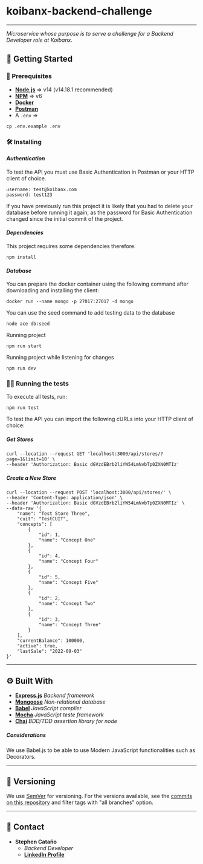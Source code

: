 # **koibanx-backend-challenge**

---

_Microservice whose purpose is to serve a challenge for a Backend Developer role at Koibanx._

## 🏁 Getting Started

### **🧾 Prerequisites**

- **[Node.js](https://nodejs.org/en/download/)** => v14 (v14.18.1 recommended)
- **[NPM](https://www.npmjs.com/get-npm)** => v6
- **[Docker](https://docs.docker.com/engine/install/)**
- **[Postman](https://www.postman.com/)**
- A `.env` =>

```
cp .env.example .env
```

### **🛠 Installing**

#### _**Authentication**_

To test the API you must use Basic Authentication in Postman or your HTTP client of choice.

```
username: test@koibanx.com
password: test123
```

If you have previously run this project it is likely that you had to delete your database before running it again, as the password for Basic Authentication changed since the initial commit of the project.

#### _**Dependencies**_

This project requires some dependencies therefore.

```
npm install
```

#### _**Database**_

You can prepare the docker container using the following command after downloading and installing the client:

```
docker run --name mongo -p 27017:27017 -d mongo
```

You can use the seed command to add testing data to the database

```
node ace db:seed
```

Running project

```
npm run start
```

Running project while listening for changes

```
npm run dev
```

### **🧑‍🔬 Running the tests**

To execute all tests, run:

```
npm run test
```

To test the API you can import the following cURLs into your HTTP client of choice:

##### Get Stores

```
curl --location --request GET 'localhost:3000/api/stores/?page=1&limit=10' \
--header 'Authorization: Basic dGVzdEBrb2liYW54LmNvbTp0ZXN0MTIz'
```

##### Create a New Store

```
curl --location --request POST 'localhost:3000/api/stores/' \
--header 'Content-Type: application/json' \
--header 'Authorization: Basic dGVzdEBrb2liYW54LmNvbTp0ZXN0MTIz' \
--data-raw '{
    "name": "Test Store Three",
    "cuit": "TestCUIT",
    "concepts": [
        {
            "id": 1,
            "name": "Concept One"
        },
        {
            "id": 4,
            "name": "Concept Four"
        },
        {
            "id": 5,
            "name": "Concept Five"
        },
        {
            "id": 2,
            "name": "Concept Two"
        },
        {
            "id": 3,
            "name": "Concept Three"
        }
    ],
    "currentBalance": 100000,
    "active": true,
    "lastSale": "2022-09-03"
}'
```

---

## ⚙️ Built With

- **[Express.js](https://expressjs.com/)** _Backend framework_
- **[Mongoose](https://mongoosejs.com/)** _Non-relational database_
- **[Babel](https://babeljs.io/)** _JavaScript compiler_
- **[Mocha](https://mochajs.org/)** _JavaScript teste framework_
- **[Chai](https://www.chaijs.com/)** _BDD/TDD assertion library for node_

##### Considerations

We use Babel.js to be able to use Modern JavaScript functionalities such as Decorators.

---

## 🧬 Versioning

We use [SemVer](http://semver.org/) for versioning. For the versions available, see the [commits on this repository](https://github.com/stephencatano/koibanx-backend-challenge/commits/master) and filter tags with "all branches" option.

---

## 💬 Contact

- **Stephen Cataño**
  - _Backend Developer_
  - **[LinkedIn Profile](https://www.linkedin.com/in/stephen-catano/)**
